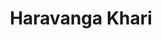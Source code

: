 ---
title: "Haravanga Khari"
title_bn: "হাড়ভাঙা খাড়ি"
description: "Ousted between Soal Danga and Khalshi Danga of Porsha Upazilla that meets with one tributary of Purnavaba at Goyala."
---